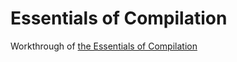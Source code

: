 Essentials of Compilation
=

Workthrough of [the Essentials of Compilation](https://github.com/IUCompilerCourse/Essentials-of-Compilation)
